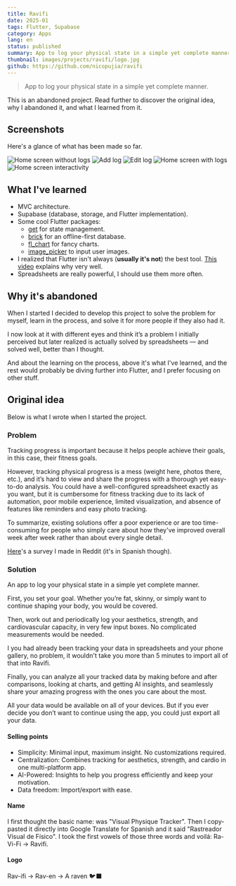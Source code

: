 ```yaml
---
title: Ravifi
date: 2025-01
tags: Flutter, Supabase
category: Apps
lang: en
status: published
summary: App to log your physical state in a simple yet complete manner.
thumbnail: images/projects/ravifi/logo.jpg
github: https://github.com/nicopujia/ravifi
---
```


> App to log your physical state in a simple yet complete manner.

This is an abandoned project. Read further to discover the original idea, why I abandoned it, and what I learned from it.

## Screenshots

Here's a glance of what has been made so far.

![Home screen without logs]({static}/images/projects/ravifi/1.png)
![Add log]({static}/images/projects/ravifi/2.png)
![Edit log]({static}/images/projects/ravifi/3.png)
![Home screen with logs]({static}/images/projects/ravifi/4.png)
![Home screen interactivity]({static}/images/projects/ravifi/5.png)

## What I've learned

* MVC architecture.
* Supabase (database, storage, and Flutter implementation).
* Some cool Flutter packages:
    * [get](https://pub.dev/packages/get) for state management.
    * [brick](https://getdutchie.github.io/brick/#/) for an offline-first database.
    * [fl_chart](https://flchart.dev) for fancy charts.
    * [image_picker](https://pub.dev/packages/image_picker) to input user images.
* I realized that Flutter isn't always (**usually it's not**) the best tool. [This video](https://youtu.be/OCwcedYTKDc?t=274&si=Z_dBPWzDcWZ37DZY) explains why very well.
* Spreadsheets are really powerful, I should use them more often.

## Why it's abandoned

When I started I decided to develop this project to solve the problem for myself, learn in the process, and solve it for more people if they also had it.

I now look at it with different eyes and think it’s a problem I initially perceived but later realized is actually solved by spreadsheets — and solved well, better than I thought.

And about the learning on the process, above it's what I've learned, and the rest would probably be diving further into Flutter, and I prefer focusing on other stuff.

## Original idea

Below is what I wrote when I started the project.

### Problem

Tracking progress is important because it helps people achieve their goals, in this case, their fitness goals.

However, tracking physical progress is a mess (weight here, photos there, etc.), and it’s hard to view and share the progress with a thorough yet easy-to-do analysis. You could have a well-configured spreadsheet exactly as you want, but it is cumbersome for fitness tracking due to its lack of automation, poor mobile experience, limited visualization, and absence of features like reminders and easy photo tracking.

To summarize, existing solutions offer a poor experience or are too time-consuming for people who simply care about how they've improved overall week after week rather than about every single detail.

[Here](https://www.reddit.com/r/FitnessArgentina/comments/1i6vo4e/ustedes_cómo_registran_su_progreso/)'s a survey I made in Reddit (it's in Spanish though).

### Solution

An app to log your physical state in a simple yet complete manner.

First, you set your goal. Whether you’re fat, skinny, or simply want to continue shaping your body, you would be covered.

Then, work out and periodically log your aesthetics, strength, and cardiovascular capacity, in very few input boxes. No complicated measurements would be needed.

I you had already been tracking your data in spreadsheets and your phone gallery, no problem, it wouldn't take you more than 5 minutes to import all of that into Ravifi.

Finally, you can analyze all your tracked data by making before and after comparisons, looking at charts, and getting AI insights, and seamlessly share your amazing progress with the ones you care about the most.

All your data would be available on all of your devices. But if you ever decide you don’t want to continue using the app, you could just export all your data.

#### Selling points

* Simplicity: Minimal input, maximum insight. No customizations required.
* Centralization: Combines tracking for aesthetics, strength, and cardio in one multi-platform app.
* AI-Powered: Insights to help you progress efficiently and keep your motivation.
* Data freedom: Import/export with ease.

#### Name

I first thought the basic name: was "Visual Physique Tracker". Then I copy-pasted it directly into Google Translate for Spanish and it said "Rastreador Visual de Físico". I took the first vowels of those three words and voilá: Ra-Vi-Fi -> Ravifi.

#### Logo

Rav-ifi -> Rav-en -> A raven 🐦‍⬛
